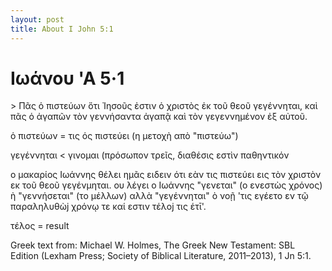 ```yaml
---
layout: post
title: About I John 5:1
---
```


# Ιωάνου 'Α 5·1

<div id="page-wrapper" class="page-wrapper">
<row>
<textcolumn>
> Πᾶς ὁ πιστεύων ὅτι Ἰησοῦς ἐστιν ὁ χριστὸς ἐκ τοῦ θεοῦ γεγέννηται, καὶ πᾶς ὁ ἀγαπῶν τὸν γεννήσαντα ἀγαπᾷ καὶ τὸν γεγεννημένον ἐξ αὐτοῦ.

</textcolumn>
<column-note>
<p>ὁ πιστεύων = τις ός πιστεύει (η μετοχὴ απὸ "πιστεύω")</p>

<p>γεγέννηται &lt; γινομαι (πρόσωπον τρεῖς, διαθέσις εστὶν παθηντικόν</p>

</column-note>
</row>
<row>
<column-comment>
ο μακαρίος Ιωάννης θέλει ημᾶς ειδειν ότι εὰν τις πιστεύει εις τὸν χριστὸν εκ τοῦ θεοῦ γεγένμηται. ου λέγει ο Ιωάννης "γενεται" (ο ενεστὼς χρόνος) ὴ "γεννήσεται" (το μέλλων) αλλὰ "γεγέννηται" ὸ νοῇ 'τις εγέετο εν τῷ παραληλυθὼj χρόνῳ τε καί εστιν τέλοj τις έτῑ'. 
</column-comment>
<column-note>
<p>τέλος = result</p> 
</column-note>
</row>
</div>


<div> Greek text from: Michael W. Holmes, The Greek New Testament: SBL Edition (Lexham Press; Society of Biblical Literature, 2011–2013), 1 Jn 5:1.</div>

<script>new Vue({el: "#page-wrapper"});</script>
